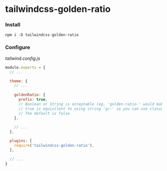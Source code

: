 # tailwindcss-golden-ratio

### Install

```
npm i -D tailwindcss-golden-ratio
```

### Configure

*tailwind.config.js*
```js
module.exports = {
  // ...

  theme: {
    // ...
    
    goldenRatio: {
      prefix: true,  
      // Boolean or String is acceptable (eg. 'golden-ratio-' would make it mt-golden-ratio-2);
      // true is equivilent to using string 'gr-' so you can use classes like mt-gr-2; 
      // The default is false
    },
    
    // ...
  },

  plugins: [
    require('tailwindcss-golden-ratio'), 
  ],

  // ...
}
```
